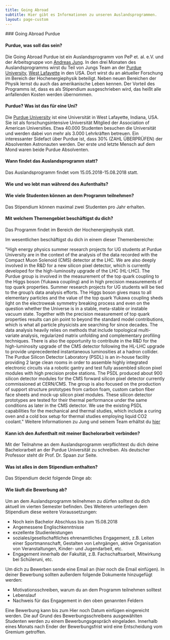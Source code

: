 ```yaml
---
title: Going Abroad
subtitle: Hier gibt es Informationen zu unseren Auslandsprogrammen.
layout: page-custom
---
```

<div class="box" markdown="1">
### Going Abroad Purdue

#### Purdue, was soll das sein?
Die Going Abroad Purdue ist ein Auslandsprogramm von PeP et. al. e.V. und der Arbeitsgruppe von
[Andreas Jung](https://www.physics.purdue.edu/people/faculty/anjung.php).
In den drei Monaten des Auslandsprogramms wirst du Teil von Jungs Team an der
[Purdue University](https://www.purdue.edu/), [West Lafayette](https://en.wikipedia.org/wiki/West_Lafayette,_Indiana)
in den USA. Dort wirst du an aktueller Forschung im Bereich der Hochenergiephysik beteiligt.  Neben neuen
Bereichen der Physik lernst du auch das amerikanische Leben kennen. Der Vorteil des Programms ist,
dass es als Stipendium ausgeschrieben wird, das heißt alle anfallenden Kosten werden übernommen.

#### Purdue? Was ist das für eine Uni?
Die [Purdue University](https://en.wikipedia.org/wiki/Purdue_University) ist eine Universität in West Lafayette,
Indiana, USA. Sie ist als forschungsintensive Universität Mitglied der Association of American Universities.
Etwa 40.000 Studenten besuchen die Universität und werden dabei von mehr als 3.000 Lehrkräften betreuen.
Ein interessanter Sidefact über Purdue ist, dass 30% (ZAHL ÜBERPRÜFEN) der Absolventen Astronauten werden.
Der erste und letzte Mensch auf dem Mond waren beide Purdue Absolventen.

#### Wann findet das Auslandsprogramm statt?
Das Auslandsprogramm findet vom 15.05.2018-15.08.2018 statt.

#### Wie und wo lebt man während des Aufenthalts?

#### Wie viele Studenten können an dem Programm teilnehmen?
Das Stipendium können maximal zwei Studenten pro Jahr erhalten.

#### Mit welchem Themengebiet beschäftigst du dich?
Das Programm findet im Bereich der Hochenergiephysik statt.

Im wesentlichen beschäftigst du dich in einem dieser Themenbereiche:

"High energy physics summer research projects for UG students at Purdue University are in the context
of the analysis of the data recorded with the Compact Muon Solenoid (CMS) detector at the LHC. We are
also deeply involved in the R&D for a new silicon pixel detector, which is currently developed for the
high-luminosity upgrade of the LHC (HL-LHC).
The Purdue group is involved in the measurement of the top quark coupling to the Higgs boson
(Yukawa coupling) and in high precision measurements of top quark properties. Summer research projects
for UG students will be tied to the group’s data analysis efforts. The Higgs boson gives mass to all
elementary particles and the value of the top quark Yukawa coupling sheds light on the electroweak
symmetry breaking process and even on the question whether the Universe is in a stable, meta-stable or
instable vacuum state. Together with the precision measurement of top quark properties results can pin
point to beyond the standard model contributions, which is what all particle physicists are searching
for since decades. The data analysis heavily relies on methods that include topological multi-variate
analysis, regularized matrix unfolding and complementary profiling techniques.
There is also the opportunity to contribute in the R&D for the high-luminosity upgrade of the CMS
detector following the HL-LHC upgrade to provide unprecedented instantaneous luminosities at a hadron
collider. The Purdue Silicon Detector Laboratory (PSDL) is an in-house facility providing 2 large clean
rooms in order to assemble highly integrated electronic circuits via a robotic gantry and test fully
assembled silicon pixel modules with high precision probe stations. The PSDL produced about 900 silicon
detector modules for the CMS forward silicon pixel detector currently commissioned at CERN/CMS. The group
is also focused on the production of support structure prototypes from carbon foam, custom carbon fiber
face sheets and mock-up silicon pixel modules. These silicon detector prototypes are tested for their
thermal performance under the same conditions as later in the CMS detector. We use the existing PSDL
capabilities for the mechanical and thermal studies, which include a curing oven and a cold box setup
for thermal studies employing liquid CO2 coolant."
Weitere Informationen zu Jung und seinem Team erhältst du [hier](http://www.physics.purdue.edu/~jung196/index.html)

#### Kann ich den Aufenthalt mit meiner Bachelorarbeit verbinden?
Mit der Teilnahme an dem Auslandsprogramm verpflichtest du dich deine Bachelorarbeit an der Purdue Universität
zu schreiben. Als deutscher Professor steht dir Prof. Dr. Spaan zur Seite.

#### Was ist alles in dem Stipendium enthalten?
Das Stipendium deckt folgende Dinge ab:

#### Wie läuft die Bewerbung ab?
Um an dem Auslandsprogramm teilnehmen zu dürfen solltest du dich aktuell
im vierten Semester befinden.
Des Weiteren unterliegen dem  Stipendium diese weitere Voraussetzungen:
- Noch kein Bachelor Abschluss bis zum 15.08.2018
- Angemessene Englischkenntnisse
- exzellente Studienleistungen
- soziales/gesellschaftliches ehrenamtliches Engagement, z.B. Leiten einer Sportmannschaft, Gestalten
von Lehrgängen, aktive Organisation von Veranstaltungen, Kinder- und Jugendarbeit, etc.
- Engagement innerhalb der Fakultät, z.B. Fachschaftsarbeit, Mitwirkung bei Schüleruni, etc.

Um dich zu Bewerben sende eine Email an (hier noch die Email einfügen).
In deiner Bewerbung sollten außerdem folgende Dokumente hinzugefügt werden:

- Motivationsschreiben, warum du an dem Programm teilnehmen solltest
- Lebenslauf
- Nachweis für das Engagement in den oben genannten Feldern

Eine Bewerbung kann bis zum Hier noch Datum einfügen eingereicht werden. Die auf Grund des Bewerbungsschreibens
ausgewählten Studenten werden zu einem Bewerbungsgespräch eingeladen.
Innerhalb eines Monats nach Ender der Bewerbungsfrist wird eine Entscheidung vom Gremium getroffen.
</div>
